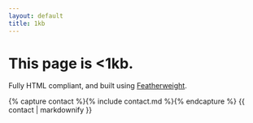 ```yaml
---
layout: default
title: 1kb
---
```

# This page is <1kb.

Fully HTML compliant, and built using [Featherweight](https://github.com/Cutwell/featherweight).

{% capture contact %}{% include contact.md %}{% endcapture %}
{{ contact | markdownify }}